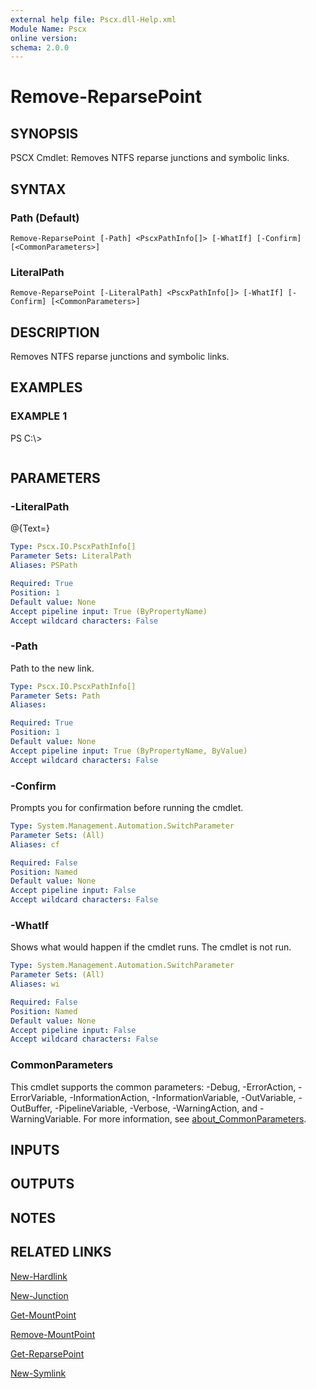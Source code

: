 ```yaml
---
external help file: Pscx.dll-Help.xml
Module Name: Pscx
online version:
schema: 2.0.0
---
```


# Remove-ReparsePoint

## SYNOPSIS
PSCX Cmdlet: Removes NTFS reparse junctions and symbolic links.

## SYNTAX

### Path (Default)
```
Remove-ReparsePoint [-Path] <PscxPathInfo[]> [-WhatIf] [-Confirm] [<CommonParameters>]
```

### LiteralPath
```
Remove-ReparsePoint [-LiteralPath] <PscxPathInfo[]> [-WhatIf] [-Confirm] [<CommonParameters>]
```

## DESCRIPTION
Removes NTFS reparse junctions and symbolic links.

## EXAMPLES

### EXAMPLE 1
PS C:\\\>

```

```

## PARAMETERS

### -LiteralPath
@{Text=}

```yaml
Type: Pscx.IO.PscxPathInfo[]
Parameter Sets: LiteralPath
Aliases: PSPath

Required: True
Position: 1
Default value: None
Accept pipeline input: True (ByPropertyName)
Accept wildcard characters: False
```

### -Path
Path to the new link.

```yaml
Type: Pscx.IO.PscxPathInfo[]
Parameter Sets: Path
Aliases:

Required: True
Position: 1
Default value: None
Accept pipeline input: True (ByPropertyName, ByValue)
Accept wildcard characters: False
```

### -Confirm
Prompts you for confirmation before running the cmdlet.

```yaml
Type: System.Management.Automation.SwitchParameter
Parameter Sets: (All)
Aliases: cf

Required: False
Position: Named
Default value: None
Accept pipeline input: False
Accept wildcard characters: False
```

### -WhatIf
Shows what would happen if the cmdlet runs.
The cmdlet is not run.

```yaml
Type: System.Management.Automation.SwitchParameter
Parameter Sets: (All)
Aliases: wi

Required: False
Position: Named
Default value: None
Accept pipeline input: False
Accept wildcard characters: False
```

### CommonParameters
This cmdlet supports the common parameters: -Debug, -ErrorAction, -ErrorVariable, -InformationAction, -InformationVariable, -OutVariable, -OutBuffer, -PipelineVariable, -Verbose, -WarningAction, and -WarningVariable. For more information, see [about_CommonParameters](http://go.microsoft.com/fwlink/?LinkID=113216).

## INPUTS

## OUTPUTS

## NOTES

## RELATED LINKS

[New-Hardlink]()

[New-Junction]()

[Get-MountPoint]()

[Remove-MountPoint]()

[Get-ReparsePoint]()

[New-Symlink]()

